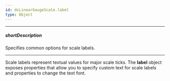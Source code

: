 ```yaml
---
id: dxLinearGaugeScale.label
type: Object
---
```

---
##### shortDescription
Specifies common options for scale labels.

---
Scale labels represent textual values for major scale ticks. The **label** object exposes properties that allow you to specify custom text for scale labels and properties to change the text font.
